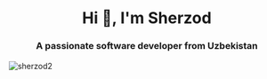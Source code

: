<h1 align="center">Hi 👋, I'm Sherzod</h1>
<h3 align="center">A passionate software developer from Uzbekistan</h3>

<p>&nbsp;<img align="center" src="https://github-readme-stats.vercel.app/api?username=sherzod2&show_icons=true&locale=en" alt="sherzod2" /></p>
